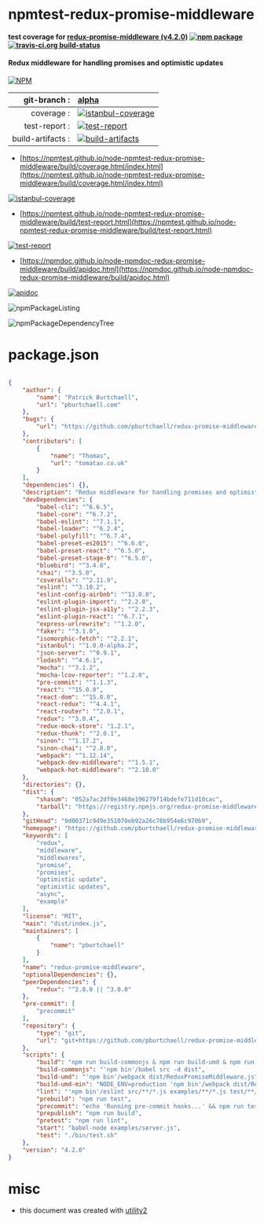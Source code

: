 # npmtest-redux-promise-middleware

#### test coverage for  [redux-promise-middleware (v4.2.0)](https://github.com/pburtchaell/redux-promise-middleware)  [![npm package](https://img.shields.io/npm/v/npmtest-redux-promise-middleware.svg?style=flat-square)](https://www.npmjs.org/package/npmtest-redux-promise-middleware) [![travis-ci.org build-status](https://api.travis-ci.org/npmtest/node-npmtest-redux-promise-middleware.svg)](https://travis-ci.org/npmtest/node-npmtest-redux-promise-middleware)

#### Redux middleware for handling promises and optimistic updates

[![NPM](https://nodei.co/npm/redux-promise-middleware.png?downloads=true&downloadRank=true&stars=true)](https://www.npmjs.com/package/redux-promise-middleware)

| git-branch : | [alpha](https://github.com/npmtest/node-npmtest-redux-promise-middleware/tree/alpha)|
|--:|:--|
| coverage : | [![istanbul-coverage](https://npmtest.github.io/node-npmtest-redux-promise-middleware/build/coverage.badge.svg)](https://npmtest.github.io/node-npmtest-redux-promise-middleware/build/coverage.html/index.html)|
| test-report : | [![test-report](https://npmtest.github.io/node-npmtest-redux-promise-middleware/build/test-report.badge.svg)](https://npmtest.github.io/node-npmtest-redux-promise-middleware/build/test-report.html)|
| build-artifacts : | [![build-artifacts](https://npmtest.github.io/node-npmtest-redux-promise-middleware/glyphicons_144_folder_open.png)](https://github.com/npmtest/node-npmtest-redux-promise-middleware/tree/gh-pages/build)|

- [https://npmtest.github.io/node-npmtest-redux-promise-middleware/build/coverage.html/index.html](https://npmtest.github.io/node-npmtest-redux-promise-middleware/build/coverage.html/index.html)

[![istanbul-coverage](https://npmtest.github.io/node-npmtest-redux-promise-middleware/build/screenCapture.buildCi.browser.%252Ftmp%252Fbuild%252Fcoverage.lib.html.png)](https://npmtest.github.io/node-npmtest-redux-promise-middleware/build/coverage.html/index.html)

- [https://npmtest.github.io/node-npmtest-redux-promise-middleware/build/test-report.html](https://npmtest.github.io/node-npmtest-redux-promise-middleware/build/test-report.html)

[![test-report](https://npmtest.github.io/node-npmtest-redux-promise-middleware/build/screenCapture.buildCi.browser.%252Ftmp%252Fbuild%252Ftest-report.html.png)](https://npmtest.github.io/node-npmtest-redux-promise-middleware/build/test-report.html)

- [https://npmdoc.github.io/node-npmdoc-redux-promise-middleware/build/apidoc.html](https://npmdoc.github.io/node-npmdoc-redux-promise-middleware/build/apidoc.html)

[![apidoc](https://npmdoc.github.io/node-npmdoc-redux-promise-middleware/build/screenCapture.buildCi.browser.%252Ftmp%252Fbuild%252Fapidoc.html.png)](https://npmdoc.github.io/node-npmdoc-redux-promise-middleware/build/apidoc.html)

![npmPackageListing](https://npmtest.github.io/node-npmtest-redux-promise-middleware/build/screenCapture.npmPackageListing.svg)

![npmPackageDependencyTree](https://npmtest.github.io/node-npmtest-redux-promise-middleware/build/screenCapture.npmPackageDependencyTree.svg)



# package.json

```json

{
    "author": {
        "name": "Patrick Burtchaell",
        "url": "pburtchaell.com"
    },
    "bugs": {
        "url": "https://github.com/pburtchaell/redux-promise-middleware/issues"
    },
    "contributors": [
        {
            "name": "Thomas",
            "url": "tomatao.co.uk"
        }
    ],
    "dependencies": {},
    "description": "Redux middleware for handling promises and optimistic updates",
    "devDependencies": {
        "babel-cli": "^6.6.5",
        "babel-core": "^6.7.2",
        "babel-eslint": "^7.1.1",
        "babel-loader": "^6.2.4",
        "babel-polyfill": "^6.7.4",
        "babel-preset-es2015": "^6.6.0",
        "babel-preset-react": "^6.5.0",
        "babel-preset-stage-0": "^6.5.0",
        "bluebird": "^3.4.0",
        "chai": "^3.5.0",
        "coveralls": "^2.11.9",
        "eslint": "^3.10.2",
        "eslint-config-airbnb": "^13.0.0",
        "eslint-plugin-import": "^2.2.0",
        "eslint-plugin-jsx-a11y": "^2.2.3",
        "eslint-plugin-react": "^6.7.1",
        "express-urlrewrite": "^1.2.0",
        "faker": "^3.1.0",
        "isomorphic-fetch": "^2.2.1",
        "istanbul": "^1.0.0-alpha.2",
        "json-server": "^0.9.1",
        "lodash": "^4.6.1",
        "mocha": "^3.1.2",
        "mocha-lcov-reporter": "^1.2.0",
        "pre-commit": "^1.1.3",
        "react": "^15.0.0",
        "react-dom": "^15.0.0",
        "react-redux": "^4.4.1",
        "react-router": "^2.0.1",
        "redux": "^3.0.4",
        "redux-mock-store": "1.2.1",
        "redux-thunk": "^2.0.1",
        "sinon": "^1.17.2",
        "sinon-chai": "^2.8.0",
        "webpack": "^1.12.14",
        "webpack-dev-middleware": "^1.5.1",
        "webpack-hot-middleware": "^2.10.0"
    },
    "directories": {},
    "dist": {
        "shasum": "052a7ac2df0e3468e196279f14bdefe711d10cac",
        "tarball": "https://registry.npmjs.org/redux-promise-middleware/-/redux-promise-middleware-4.2.0.tgz"
    },
    "gitHead": "9d00371c9d9e351070eb92a26c78b954e6c970b9",
    "homepage": "https://github.com/pburtchaell/redux-promise-middleware",
    "keywords": [
        "redux",
        "middleware",
        "middlewares",
        "promise",
        "promises",
        "optimistic update",
        "optimistic updates",
        "async",
        "example"
    ],
    "license": "MIT",
    "main": "dist/index.js",
    "maintainers": [
        {
            "name": "pburtchaell"
        }
    ],
    "name": "redux-promise-middleware",
    "optionalDependencies": {},
    "peerDependencies": {
        "redux": "^2.0.0 || ^3.0.0"
    },
    "pre-commit": [
        "precommit"
    ],
    "repository": {
        "type": "git",
        "url": "git+https://github.com/pburtchaell/redux-promise-middleware.git"
    },
    "scripts": {
        "build": "npm run build-commonjs & npm run build-umd & npm run build-umd-min",
        "build-commonjs": "'npm bin'/babel src -d dist",
        "build-umd": "'npm bin'/webpack dist/ReduxPromiseMiddleware.js",
        "build-umd-min": "NODE_ENV=production 'npm bin'/webpack dist/ReduxPromiseMiddleware.min.js",
        "lint": "'npm bin'/eslint src/**/*.js examples/**/*.js test/**/*.js",
        "prebuild": "npm run test",
        "precommit": "echo 'Running pre-commit hooks...' && npm run test",
        "prepublish": "npm run build",
        "pretest": "npm run lint",
        "start": "babel-node examples/server.js",
        "test": "./bin/test.sh"
    },
    "version": "4.2.0"
}
```



# misc
- this document was created with [utility2](https://github.com/kaizhu256/node-utility2)
